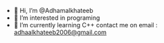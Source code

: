 - 👋 Hi, I’m @Adhamalkhateeb
- 👀 I’m interested in programing
- 🌱 I’m currently learning C++
contact me on email : adhaalkhateeb2006@gmail.com



<!---
Adhamalkhateeb/Adhamalkhateeb is a ✨ special ✨ repository because its `README.md` (this file) appears on your GitHub profile.
You can click the Preview link to take a look at your changes.
--->
